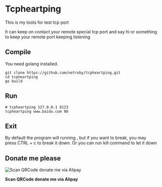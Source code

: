 # Tcpheartping

This is my tools for test tcp port

It can keep on contact your remote special tcp port and say hi or something to keep your remote port keeping listening

## Compile

You need golang installed.
```
git clone https://github.com/netroby/tcpheartping.git 
cd tcpheartping
go build
```
## Run

```
# tcpheartping 127.0.0.1 8123
tcpheartping www.baidu.com 80
```

## Exit

By default the program will running , but if you want to break, you may press CTRL + c to break it down.
Or you can run kill command to let it down

## Donate me please

![Scan QRCode donate me via Alipay](https://www.netroby.com/images/alipayme.jpg)

**Scan QRCode donate me via Alipay**
